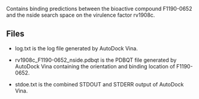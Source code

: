 Contains binding predictions between the bioactive compound F1190-0652 and the nside search space on the virulence factor rv1908c.

## Files

- log.txt is the log file generated by AutoDock Vina.

- rv1908c_F1190-0652_nside.pdbqt is the PDBQT file generated by AutoDock Vina containing the orientation and binding location of F1190-0652.

- stdoe.txt is the combined STDOUT and STDERR output of AutoDock Vina.

